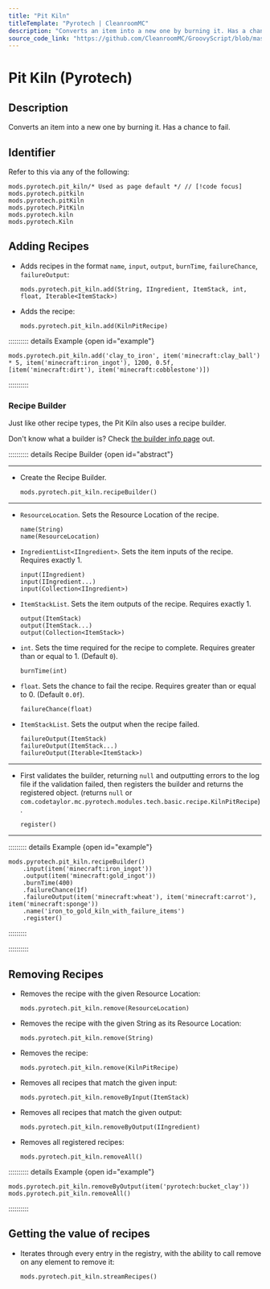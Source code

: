 ```yaml
---
title: "Pit Kiln"
titleTemplate: "Pyrotech | CleanroomMC"
description: "Converts an item into a new one by burning it. Has a chance to fail."
source_code_link: "https://github.com/CleanroomMC/GroovyScript/blob/master/src/main/java/com/cleanroommc/groovyscript/compat/mods/pyrotech/PitKiln.java"
---
```


# Pit Kiln (Pyrotech)

## Description

Converts an item into a new one by burning it. Has a chance to fail.

## Identifier

Refer to this via any of the following:

```groovy:no-line-numbers {1}
mods.pyrotech.pit_kiln/* Used as page default */ // [!code focus]
mods.pyrotech.pitkiln
mods.pyrotech.pitKiln
mods.pyrotech.PitKiln
mods.pyrotech.kiln
mods.pyrotech.Kiln
```


## Adding Recipes

- Adds recipes in the format `name`, `input`, `output`, `burnTime`, `failureChance`, `failureOutput`:

    ```groovy:no-line-numbers
    mods.pyrotech.pit_kiln.add(String, IIngredient, ItemStack, int, float, Iterable<ItemStack>)
    ```

- Adds the recipe:

    ```groovy:no-line-numbers
    mods.pyrotech.pit_kiln.add(KilnPitRecipe)
    ```

:::::::::: details Example {open id="example"}
```groovy:no-line-numbers
mods.pyrotech.pit_kiln.add('clay_to_iron', item('minecraft:clay_ball') * 5, item('minecraft:iron_ingot'), 1200, 0.5f, [item('minecraft:dirt'), item('minecraft:cobblestone')])
```

::::::::::

### Recipe Builder

Just like other recipe types, the Pit Kiln also uses a recipe builder.

Don't know what a builder is? Check [the builder info page](../../getting_started/builder.md) out.

:::::::::: details Recipe Builder {open id="abstract"}

---

- Create the Recipe Builder.

    ```groovy:no-line-numbers
    mods.pyrotech.pit_kiln.recipeBuilder()
    ```

---

- `ResourceLocation`. Sets the Resource Location of the recipe.

    ```groovy:no-line-numbers
    name(String)
    name(ResourceLocation)
    ```

- `IngredientList<IIngredient>`. Sets the item inputs of the recipe. Requires exactly 1.

    ```groovy:no-line-numbers
    input(IIngredient)
    input(IIngredient...)
    input(Collection<IIngredient>)
    ```

- `ItemStackList`. Sets the item outputs of the recipe. Requires exactly 1.

    ```groovy:no-line-numbers
    output(ItemStack)
    output(ItemStack...)
    output(Collection<ItemStack>)
    ```

- `int`. Sets the time required for the recipe to complete. Requires greater than or equal to 1. (Default `0`).

    ```groovy:no-line-numbers
    burnTime(int)
    ```

- `float`. Sets the chance to fail the recipe. Requires greater than or equal to 0. (Default `0.0f`).

    ```groovy:no-line-numbers
    failureChance(float)
    ```

- `ItemStackList`. Sets the output when the recipe failed.

    ```groovy:no-line-numbers
    failureOutput(ItemStack)
    failureOutput(ItemStack...)
    failureOutput(Iterable<ItemStack>)
    ```

---

- First validates the builder, returning `null` and outputting errors to the log file if the validation failed, then registers the builder and returns the registered object. (returns `null` or `com.codetaylor.mc.pyrotech.modules.tech.basic.recipe.KilnPitRecipe`).

    ```groovy:no-line-numbers
    register()
    ```

---

::::::::: details Example {open id="example"}
```groovy:no-line-numbers
mods.pyrotech.pit_kiln.recipeBuilder()
    .input(item('minecraft:iron_ingot'))
    .output(item('minecraft:gold_ingot'))
    .burnTime(400)
    .failureChance(1f)
    .failureOutput(item('minecraft:wheat'), item('minecraft:carrot'), item('minecraft:sponge'))
    .name('iron_to_gold_kiln_with_failure_items')
    .register()
```

:::::::::

::::::::::

## Removing Recipes

- Removes the recipe with the given Resource Location:

    ```groovy:no-line-numbers
    mods.pyrotech.pit_kiln.remove(ResourceLocation)
    ```

- Removes the recipe with the given String as its Resource Location:

    ```groovy:no-line-numbers
    mods.pyrotech.pit_kiln.remove(String)
    ```

- Removes the recipe:

    ```groovy:no-line-numbers
    mods.pyrotech.pit_kiln.remove(KilnPitRecipe)
    ```

- Removes all recipes that match the given input:

    ```groovy:no-line-numbers
    mods.pyrotech.pit_kiln.removeByInput(ItemStack)
    ```

- Removes all recipes that match the given output:

    ```groovy:no-line-numbers
    mods.pyrotech.pit_kiln.removeByOutput(IIngredient)
    ```

- Removes all registered recipes:

    ```groovy:no-line-numbers
    mods.pyrotech.pit_kiln.removeAll()
    ```

:::::::::: details Example {open id="example"}
```groovy:no-line-numbers
mods.pyrotech.pit_kiln.removeByOutput(item('pyrotech:bucket_clay'))
mods.pyrotech.pit_kiln.removeAll()
```

::::::::::

## Getting the value of recipes

- Iterates through every entry in the registry, with the ability to call remove on any element to remove it:

    ```groovy:no-line-numbers
    mods.pyrotech.pit_kiln.streamRecipes()
    ```
